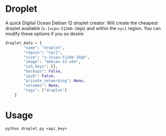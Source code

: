 # Droplet
A quick Digital Ocean Debian 12 droplet creator. Will create the cheapest droplet available (`s-1vcpu-512mb-10gb`) and within the `nyc1` region. You can modify these options if you so desire:

```python
droplet_data = {
        "name": "droplet",
        "region": "nyc1",
        "size": "s-1vcpu-512mb-10gb",
        "image": "debian-12-x64",
        "ssh_keys": [],
        "backups": False,
        "ipv6": False,
        "private_networking": None,
        "volumes": None,
        "tags": ["droplet"]
    }
```

# Usage
`python droplet.py <api_key>`
